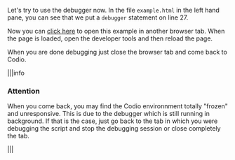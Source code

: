 Let's try to use the debugger now. In the file `example.html` in the left hand pane, you can see that we put a `debugger` statement on line 27.

Now you can <a href="debugger/example.html" target="_blank">click here</a> to open this example in another browser tab. When the page is loaded, open the developer tools and then reload the page.

When you are done debugging just close the browser tab and come back to Codio.

|||info

### Attention

When you come back, you may find the Codio environnment totally "frozen" and unresponsive. This is due to the debugger which is still running in background. If that is the case, just go back to the tab in which you were debugging the script and stop the debugging session or close completely the tab.

|||